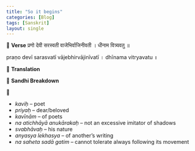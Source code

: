 ```yaml
---
title: "So it begins"
categories: [Blog]
tags: [Sanskrit]
layout: single
---
```


🪷 **Verse**
प्रणो देवी सरस्वती वाजेभिर्वाजिनीवती ।
धीनाम वित्र्यवतु ॥

praṇo devī sarasvatī vājebhirvājinīvatī ।
dhīnama vitryavatu ॥

🧠 **Translation**  


🧩 **Sandhi Breakdown**  


📝
- *kaviḥ* – poet  
- *priyaḥ* – dear/beloved  
- *kavīnām* – of poets  
- *na atichhāyā anukārakaḥ* – not an excessive imitator of shadows  
- *svabhāvaḥ* – his nature  
- *anyasya lekhasya* – of another’s writing  
- *na saheta sadā gatim* – cannot tolerate always following its movement

